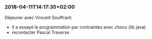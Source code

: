 ### 2018-04-11T14:17:35+02:00

Déjeuner avec Vincent Souffrant:
- Il a essayé la programmation par contraintes avec choco (lib java).
- recontacter Pascal Traverse
